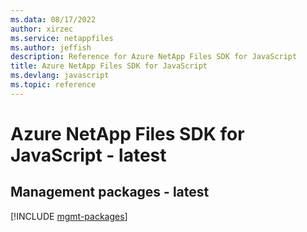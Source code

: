 ```yaml
---
ms.data: 08/17/2022
author: xirzec
ms.service: netappfiles
ms.author: jeffish
description: Reference for Azure NetApp Files SDK for JavaScript
title: Azure NetApp Files SDK for JavaScript
ms.devlang: javascript
ms.topic: reference
---
```

# Azure NetApp Files SDK for JavaScript - latest

## Management packages - latest
[!INCLUDE [mgmt-packages](netapp-files-mgmt-index.md)]
